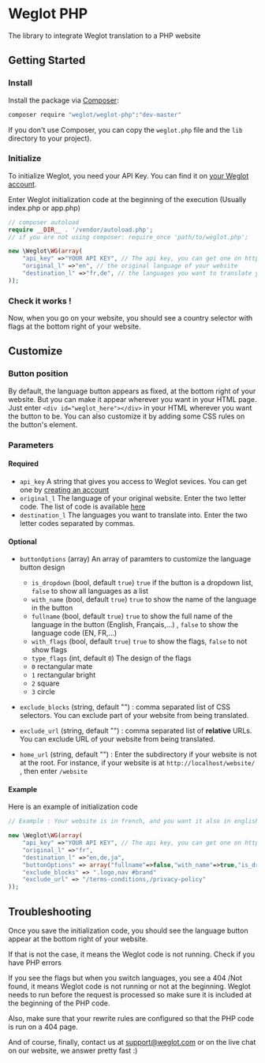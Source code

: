 # Weglot PHP
The library to integrate Weglot translation to a PHP website


## Getting Started

### Install

Install the package via [Composer](https://getcomposer.org/doc/00-intro.md):

```bash
composer require "weglot/weglot-php":"dev-master"
```

If you don't use Composer, you can copy the `weglot.php` file and the `lib` directory to your project).

### Initialize
To initialize Weglot, you need your API Key. You can find it on [your Weglot account](https://weglot.com/account).

Enter Weglot initialization code at the beginning of the execution (Usually index.php or app.php)

```php
// composer autoload
require __DIR__ . '/vendor/autoload.php';
// if you are not using composer: require_once 'path/to/weglot.php';

new \Weglot\WG(array(
	"api_key" =>"YOUR API KEY", // The api key, you can get one on https://weglot.com/register
	"original_l" =>"en", // the original language of your website
	"destination_l" =>"fr,de", // the languages you want to translate your website into
));
```

### Check it works !
Now, when you go on your website, you should see a country selector with flags at the bottom right of your website.

## Customize

### Button position
By default, the language button appears as fixed, at the bottom right of your website.
But you can make it appear wherever you want in your HTML page. Just enter `<div id="weglot_here"></div>` in your HTML wherever you want the button to be.
You can also customize it by adding some CSS rules on the button's element.


### Parameters

#### Required
- `api_key` A string that gives you access to Weglot sevices. You can get one by [creating an account](https://weglot.com/register)
- `original_l` The language of your original website. Enter the two letter code. The list of code is available [here](https://weglot.com/translation-api)
- `destination_l` The languages you want to translate into. Enter the two letter codes separated by commas.

#### Optional
- `buttonOptions` (array) An array of paramters to customize the language button design
	- `is_dropdown`  (bool, default `true`) `true` if the button is a dropdown list, `false` to show all languages as a list 
	- `with_name` (bool, default `true`) `true` to show the name of the language in the button
	- `fullname` (bool, default `true`) `true` to show the full name of the language in the button (English, Français,...) , `false` to show the language code (EN, FR,...)
	- `with_flags` (bool, default `true`) `true` to show the flags, `false` to not show flags
	- `type_flags` (int, default `0`)  The design of the flags
	 - `0` rectangular mate
	 - `1` rectangular bright
	 - `2` square
	 - `3` circle

- `exclude_blocks` (string, default "") : comma separated list of CSS selectors. You can exclude part of your website from being translated.

- `exclude_url` (string,  default "") : comma separated list of **relative** URLs. You can exclude URL of your website from being translated.

- `home_url` (string,  default "") : Enter the subdirectory if your website is not at the root. For instance, if your website is at `http://localhost/website/` , then enter `/website`


#### Example
Here is an example of initialization code

```php
// Example : Your website is in french, and you want it also in english, german, japanese

new \Weglot\WG(array(
	"api_key" =>"YOUR API KEY", // The api key, you can get one on https://weglot.com/register
	"original_l" =>"fr", 
	"destination_l" =>"en,de,ja", 
	"buttonOptions" => array("fullname"=>false,"with_name"=>true,"is_dropdown"=>false,"with_flags"=>true,"type_flags"=>1),
	"exclude_blocks" => ".logo,nav #brand"
	"exclude_url" => "/terms-conditions,/privacy-policy"
));
```

## Troubleshooting
Once you save the initialization code, you should see the language button appear at the bottom right of your website.

If that is not the case, it means the Weglot code is not running. Check if you have PHP errors

If you see the flags but when you switch languages, you see a 404 /Not found, it means Weglot code is not running or not at the beginning. Weglot needs to run before the request is processed so make sure it is included at the beginning of the PHP code.

Also, make sure that your rewrite rules are configured so that the PHP code is run on a 404 page.

And of course, finally, contact us at support@weglot.com or on the live chat on our website, we answer pretty fast :)

